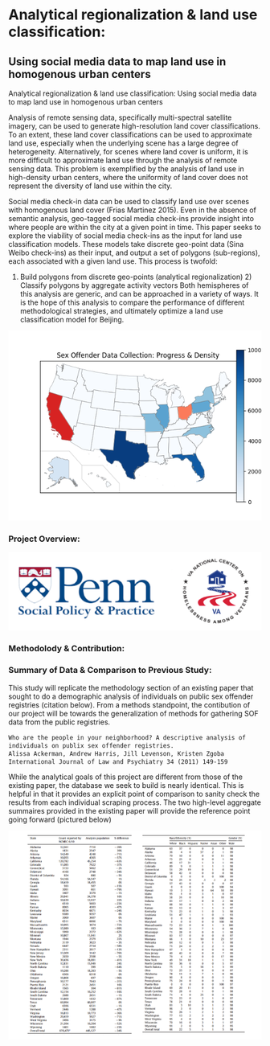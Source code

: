 # Analytical regionalization & land use classification:
## Using social media data to map land use in homogenous urban centers


Analytical regionalization & land use classification: 
Using social media data to map land use in homogenous urban centers


Analysis of remote sensing data, specifically multi-spectral satellite imagery, can be used to generate high-resolution land cover classifications. To an extent, these land cover classifications can be used to approximate land use, especially when the underlying scene has a large degree of heterogeneity. Alternatively, for scenes where land cover is uniform, it is more difficult to approximate land use through the analysis of remote sensing data. This problem is exemplified by the analysis of land use in high-density urban centers, where the uniformity of land cover does not represent the diversity of land use within the city. 
	
Social media check-in data can be used to classify land use over scenes with homogenous land cover (Frias Martinez 2015). Even in the absence of semantic analysis, geo-tagged social media check-ins provide insight into where people are within the city at a given point in time. This paper seeks to explore the viability of social media check-ins as the input for land use classification models. These models take discrete geo-point data (Sina Weibo check-ins) as their input, and output a set of polygons (sub-regions), each associated with a given land use. This process is twofold: 
1) Build polygons from discrete geo-points (analytical regionalization)
	2) Classify polygons by aggregate activity vectors 
Both hemispheres of this analysis are generic, and can be approached in a variety of ways. It is the hope of this analysis to compare the performance of different methodological strategies, and ultimately optimize a land use classification model for Beijing. 


![alt text](https://github.com/emmettFC/selected-projects/blob/master/VAproject/admin/assets/jan24-states-progress-map.png)

### Project Overview: 


![alt text](https://github.com/emmettFC/selected-projects/blob/master/VAproject/admin/assets/project-partners-git.png)

### Methodolody & Contribution: 




### Summary of Data & Comparison to Previous Study: 

This study will replicate the methodology section of an existing paper that sought to do a demographic analysis of individuals on public sex offender registries (citation below). From a methods standpoint, the contibution of our project will be towards the generalization of methods for gathering SOF data from the public registries.  

```
Who are the people in your neighborhood? A descriptive analysis of individuals on publix sex offender registries.
Alissa Ackerman, Andrew Harris, Jill Levenson, Kristen Zgoba
International Journal of Law and Psychiatry 34 (2011) 149-159
```

While the analytical goals of this project are different from those of the existing paper, the database we seek to build is nearly identical. This is helpful in that it provides an explicit point of comparison to sanity check the results from each individual scraping process. The two high-level aggregate summaires provided in the existing paper will provide the reference point going forward (pictured below)

![alt text](https://github.com/emmettFC/selected-projects/blob/master/VAproject/admin/assets/summary-tables-study-git.png)


